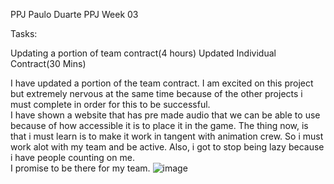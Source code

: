 PPJ Paulo Duarte PPJ Week 03

Tasks:

Updating a portion of team contract(4 hours)
Updated Individual Contract(30 Mins)

I have updated a portion of the team contract.  I am excited on this project but extremely nervous at the same time because of the other projects i must complete in order for this to be successful.  
I have shown a website that has pre made audio that we can be able to use because of how accessible it is to place it in the game.  The thing now, is that i must learn is to make it work in tangent with animation crew.  So i must work alot with my team and be active.  Also, i got to stop being lazy because i have people counting on me.  
I promise to be there for my team.
![image](https://github.com/user-attachments/assets/e43e4140-a88d-4720-a95c-8f134645d01e)
